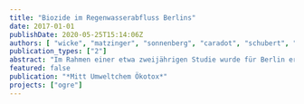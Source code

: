 ```yaml
---
title: "Biozide im Regenwasserabfluss Berlins"
date: 2017-01-01
publishDate: 2020-05-25T15:14:06Z
authors: [ "wicke", "matzinger", "sonnenberg", "caradot", "schubert", "rouault", "Heinzmann, B.", "Dünnbier, U.", "von Seggern, D." ]
publication_types: ["2"]
abstract: "Im Rahmen einer etwa zweijährigen Studie wurde für Berlin erstmals das Ausmaß der Belastung von Regenabfluss mit Spurenstoffen durch ein einjähriges Monitoringprogramm in Einzugsgebieten unterschiedlicher Stadtstrukturtypen unter- sucht. Das Programm umfasste mehr als 100 Spurenstoffe einschließlich 20 Biozide bzw. Pestizide. Die höchsten Konzen- trationen dieser Stoffgruppe wurden für Mecoprop (max: 6,9 µg/L) und Glyphosat (max: 4,6 µg/L) gefunden. Für die Mehr- zahl der Stoffe gab es dabei signifikante Unterschiede zwischen den Stadtstrukturen. Für einige Substanzen (z.B. Carbendazim, Terbutryn) und Einzugsgebiete wurden im Regenwasserabfluss Umweltqualitätsnormen (UQN) für Ge- wässer überschritten. Proben, die zusätzlich bei Regenwetter in einem Fließgewässer genommen wurden, zeigen, dass es auch im Gewässer zur Überschreitung von zulässigen Höchst- konzentrationen (ZHK-UQN) bei Regen kommen kann."
featured: false
publication: "*Mitt Umweltchem Ökotox*"
projects: ["ogre"]
---
```


